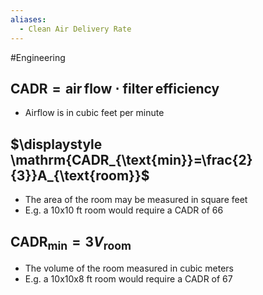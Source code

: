 ```yaml
---
aliases:
  - Clean Air Delivery Rate
---
```

#Engineering 
## $\displaystyle \mathrm{CADR=air\,flow\cdot filter \,efficiency}$
* Airflow is in cubic feet per minute
## $\displaystyle \mathrm{CADR_{\text{min}}=\frac{2}{3}}A_{\text{room}}$
* The area of the room may be measured in square feet
* E.g. a 10x10 ft room would require a CADR of 66 
## $\displaystyle \mathrm{CADR_{\text{min}}}=3V_{\text{room}}$
* The volume of the room measured in cubic meters
* E.g. a 10x10x8 ft room would require a CADR of 67
